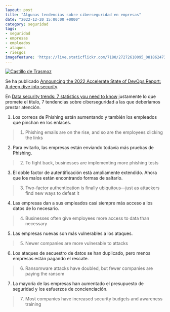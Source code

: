 ```yaml
---
layout: post
title: "Algunas tendencias sobre ciberseguridad en empresas"
date: "2022-12-20 15:00:00 +0000"
category: seguridad
tags:
- seguridad
- empresas
- empleados
- ataques
- riesgos
imagefeature: 'https://live.staticflickr.com/7180/27272610095_0818624739.jpg'
---
```

<a href="https://www.flickr.com/photos/fernand0/27272610095/" title="Castillo de Trasmoz "><img src="https://live.staticflickr.com/7180/27272610095_0818624739.jpg" alt="Castillo de Trasmoz " class="img-responsive img-centered"></a>

Se ha publicado [Announcing the 2022 Accelerate State of DevOps Report: A deep dive into security](https://cloud.google.com/blog/products/devops-sre/dora-2022-accelerate-state-of-devops-report-now-out).

En [Data security trends: 7 statistics you need to know](https://www.helpnetsecurity.com/2022/09/29/data-security-trends/) justamente lo que promete el título, 7 tendencias sobre ciberseguridad a las que deberíamos prestar atención.

1. Los correos de Phishing están aumentando y también los empleados que pinchan en los enlaces.

> 1. Phishing emails are on the rise, and so are the employees clicking the links

2. Para evitarlo, las empresas están enviando todavía más pruebas de Phishing.

> 2. To fight back, businesses are implementing more phishing tests


3. El doble factor de autentificación está ampliamente extendido. Ahora que los malos están encontrando formas de saltarlo.

> 3. Two-factor authentication is finally ubiquitous—just as attackers find new ways to defeat it


4. Las empresas dan a sus empleados casi siempre más acceso a los datos de lo necesario.

> 4. Businesses often give employees more access to data than necessary


5. Las empresas nuevas son más vulnerables a los ataques.

> 5. Newer companies are more vulnerable to attacks

6. Los ataques de secuestro de datos se han duplicado, pero menos empresas están pagando el rescate.

> 6. Ransomware attacks have doubled, but fewer companies are paying the ransom


7. La mayoría de las empresas han aumentado el presupuesto de seguridad y los esfuerzos de concienciación.

> 7. Most companies have increased security budgets and awareness training



